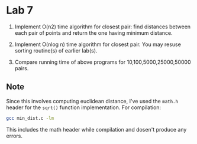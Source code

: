 # Lab 7

1. Implement O(n2) time algorithm for closest pair: find distances between each pair of points and return the one having minimum distance.

2. Implement O(nlog n) time algorithm for closest pair. You may resuse sorting routine(s) of earlier lab(s).

3. Compare running time of above programs for 10,100,5000,25000,50000 pairs.

## Note
Since this involves computing euclidean distance, I've used the `math.h` header for the `sqrt()` function implementation. For compilation:

```sh
gcc min_dist.c -lm
```

This includes the math header while compilation and dosen't produce any errors.